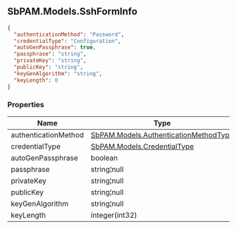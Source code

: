 
<h2 id="tocS_SbPAM.Models.SshFormInfo">SbPAM.Models.SshFormInfo</h2>

<a id="schemasbpam.models.sshforminfo"></a>
<a id="schema_SbPAM.Models.SshFormInfo"></a>
<a id="tocSsbpam.models.sshforminfo"></a>
<a id="tocssbpam.models.sshforminfo"></a>

```json
{
  "authenticationMethod": "Password",
  "credentialType": "Configuration",
  "autoGenPassphrase": true,
  "passphrase": "string",
  "privateKey": "string",
  "publicKey": "string",
  "keyGenAlgorithm": "string",
  "keyLength": 0
}

```

### Properties

|Name|Type|Required|Restrictions|Description|
|---|---|---|---|---|
|authenticationMethod|[SbPAM.Models.AuthenticationMethodType](#schemasbpam.models.authenticationmethodtype)|false|none|none|
|credentialType|[SbPAM.Models.CredentialType](#schemasbpam.models.credentialtype)|false|none|none|
|autoGenPassphrase|boolean|false|none|none|
|passphrase|string¦null|false|none|none|
|privateKey|string¦null|false|none|none|
|publicKey|string¦null|false|none|none|
|keyGenAlgorithm|string¦null|false|none|none|
|keyLength|integer(int32)|false|none|none|


